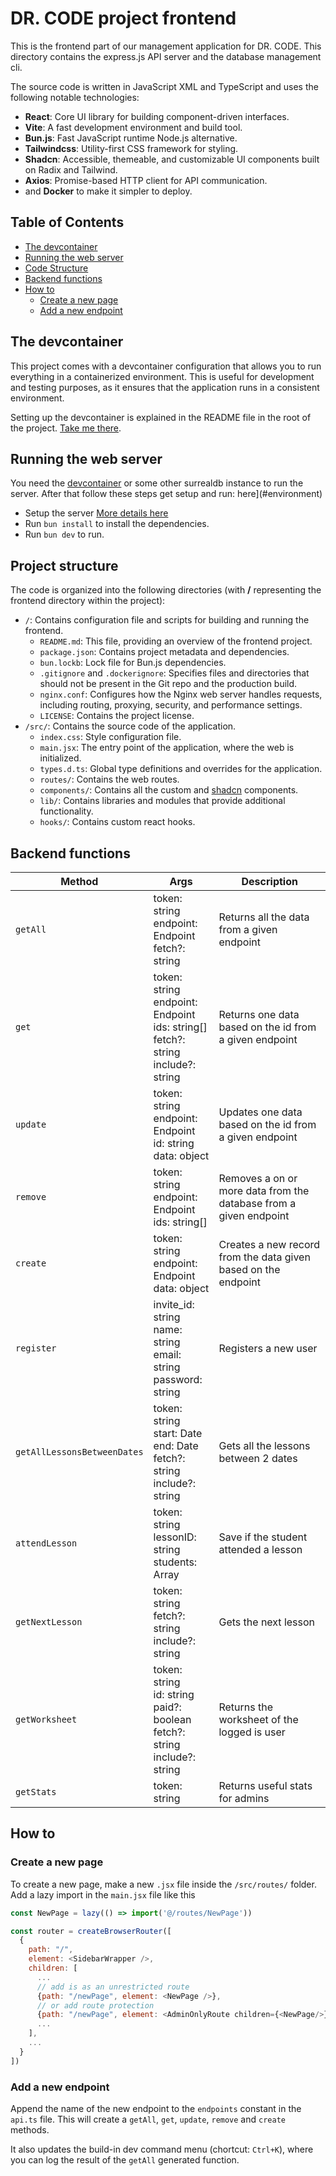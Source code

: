 # DR. CODE project frontend

This is the frontend part of our management application for DR. CODE. This directory contains the express.js API server and the database management cli.

The source code is written in JavaScript XML and TypeScript and uses the following notable technologies:
- **React**: Core UI library for building component-driven interfaces.
- **Vite**: A fast development environment and build tool.
- **Bun.js**: Fast JavaScript runtime Node.js alternative.
- **Tailwindcss**: Utility-first CSS framework for styling.
- **Shadcn**: Accessible, themeable, and customizable UI components built on Radix and Tailwind.
- **Axios**: Promise-based HTTP client for API communication.
- and **Docker** to make it simpler to deploy.

## Table of Contents

- [The devcontainer](#the-devcontainer)
- [Running the web server](#running-the-web-server)
- [Code Structure](#code-structure)
- [Backend functions](#backend-functions)
- [How to](#how-to)
  - [Create a new page](#create-a-new-page)
  - [Add a new endpoint](#add-a-new-endpoint)

## The devcontainer

This project comes with a devcontainer configuration that allows you to run everything in a containerized environment. This is useful for development and testing purposes, as it ensures that the application runs in a consistent environment.

Setting up the devcontainer is explained in the README file in the root of the project.
[Take me there](../README.md#devcontainer).

## Running the web server

You need the [devcontainer](#the-devcontainer) or some other surrealdb instance to run the server.
After that follow these steps get setup and run:
here](#environment)
- Setup the server [More details here](../server/README.md#running-the-server)
- Run `bun install` to install the dependencies.
- Run `bun dev` to run.


## Project structure

The code is organized into the following directories
(with **/** representing the frontend directory within the project):
- `/`: Contains configuration file and scripts for building and running the frontend.
  - `README.md`: This file, providing an overview of the frontend project.
  - `package.json`: Contains project metadata and dependencies.
  - `bun.lockb`: Lock file for Bun.js dependencies.
  - `.gitignore` and `.dockerignore`: Specifies files and directories that should not be present in the Git repo and the production build.
  - `nginx.conf`: Configures how the Nginx web server handles requests, including routing, proxying, security, and performance settings.
  - `LICENSE`: Contains the project license.
- `/src/`: Contains the source code of the application.
  - `index.css`: Style configuration file.
  - `main.jsx`: The entry point of the application, where the web is initialized.
  - `types.d.ts`: Global type definitions and overrides for the application.
  - `routes/`: Contains the web routes.
  - `components/`: Contains all the custom and [shadcn](https://ui.shadcn.com/docs/components) components.
  - `lib/`: Contains libraries and modules that provide additional functionality.
  - `hooks/`: Contains custom react hooks.

## Backend functions
| Method   | Args | Description                                                  |
|----------|-------------|--------------------------------------------------------------------------|
| `getAll` | token: string <br> endpoint: Endpoint <br> fetch?: string  |  Returns all the data from a given endpoint |
| `get`    | token: string <br> endpoint: Endpoint <br> ids: string[] <br> fetch?: string <br> include?: string | Returns one data based on the id from a given endpoint |
| `update` | token: string <br> endpoint: Endpoint <br> id: string <br> data: object | Updates one data based on the id from a given endpoint |
| `remove` | token: string <br> endpoint: Endpoint <br> ids: string[] | Removes a on or more data from the database from a given endpoint|
| `create` | token: string <br> endpoint: Endpoint <br> data: object | Creates a new record from the data given based on the endpoint |
| `register` | invite_id: string <br> name: string <br> email: string <br> password: string | Registers a new user |
| `getAllLessonsBetweenDates` | token: string <br> start: Date <br> end: Date <br> fetch?: string <br> include?: string | Gets all the lessons between 2 dates |
| `attendLesson` | token: string <br> lessonID: string <br> students: Array<string> | Save if the student attended a lesson |
| `getNextLesson` | token: string <br> fetch?: string <br> include?: string | Gets the next lesson |
| `getWorksheet` | token: string <br> id: string <br> paid?: boolean <br> fetch?: string <br> include?: string | Returns the worksheet of the logged is user |
| `getStats` | token: string | Returns useful stats for admins |


## How to

### Create a new page
To create a new page, make a new `.jsx` file inside the `/src/routes/` folder. Add a lazy import in the `main.jsx` file like this
```js
const NewPage = lazy(() => import('@/routes/NewPage'))
```
```js
const router = createBrowserRouter([
  {
    path: "/",
    element: <SidebarWrapper />,
    children: [
      ...
      // add is as an unrestricted route
      {path: "/newPage", element: <NewPage />},
      // or add route protection
      {path: "/newPage", element: <AdminOnlyRoute children={<NewPage/>} />},
      ...
    ],
    ...
  }
])
```

### Add a new endpoint
Append the name of the new endpoint to the `endpoints` constant in the `api.ts` file. This will create a `getAll`, `get`, `update`, `remove` and `create` methods.

It also updates the build-in dev command menu (chortcut: `Ctrl+K`), where you can log the result of the `getAll` generated function.



